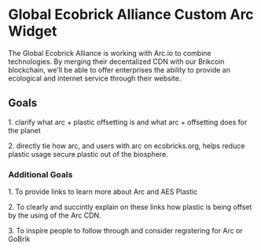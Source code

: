 <h1>Global Ecobrick Alliance Custom Arc Widget</h1>

The Global Ecobrick Alliance is working with Arc.io to combine technologies.  By merging their decentalized CDN with our Brikcoin blockchain, we'll be able to offer enterprises the ability to provide an ecological and internet service through their website.
<h2>Goals</h2>

<p>1. clarify what arc + plastic offsetting is and what arc + offsetting  does for the planet</p>
<p>2. directly tie how arc, and users with arc on ecobricks.org, helps reduce plastic usage  secure plastic out of the biosphere.

<h3> Additional Goals</h3>

 <p>1. To provide links to learn more about Arc and AES Plastic</p>
 <p>2. To clearly and succintly explain on these links how plastic is being offset by the using of the Arc CDN.</p>
<p> 3. To inspire people to follow through and consider registering for Arc or GoBrik</p>


